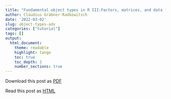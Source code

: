 ```yaml
---
title: "Fundamental object types in R III:Factors, matrices, and data frames"
author: Claudius Gräbner-Radkowitsch
date: '2022-03-02'
slug: object-types-adv
categories: ["tutorial"]
tags: []
output: 
  html_document:
    theme: readable
    highlight: tango
    toc: true
    toc_depth: 2
    number_sections: true
---
```


Download this post as [PDF](pubdir/pdfcontent.pdf)

Read this post as [HTML](pubdir/onlinecontent.html)

